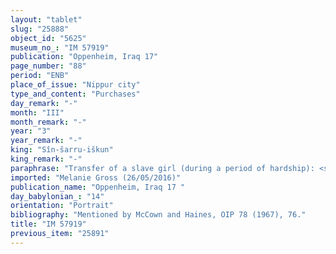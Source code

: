```yaml
---
layout: "tablet"
slug: "25888"
object_id: "5625"
museum_no_: "IM 57919"
publication: "Oppenheim, Iraq 17"
page_number: "88"
period: "ENB"
place_of_issue: "Nippur city"
type_and_content: "Purchases"
day_remark: "-"
month: "III"
month_remark: "-"
year: "3"
year_remark: "-"
king: "Sîn-šarru-iškun"
king_remark: "-"
paraphrase: "Transfer of a slave girl (during a period of hardship): <strong><sup>f</sup>B</strong> voluntarily (<em>ina hūd libbi&scaron;u</em>) sells the young woman (<em>sinni&scaron;tu ṣahirtu</em>) <strong><sup>f</sup>C<sub>1</sub></strong>, in the presence of her mother <strong><sup>f</sup>C<sub>2</sub></strong>, to <strong>A<sub>1</sub></strong>, <strong>A<sub>2</sub></strong> and <strong>A<sub>3</sub></strong> for the exact price (<em>&scaron;īm hariṣ</em>) of 22 shekels of silver. <strong><sup>f</sup>C<sub>1</sub></strong> is handed over &ndash; there will be no retracting among them. <strong><sup>f</sup>B</strong>, <strong><sup>f</sup>C<sub>2</sub></strong> and <strong>D</strong> and guarantee (<em>pūtu na&scaron;&ucirc;</em>) against transgressors (<em>sēh&ucirc;</em>) or claimants (<em>pāqirānu</em>) of <strong><sup>f</sup>C<sub>1</sub></strong>. Witnesses and the scribe.<br /> &nbsp;<br /> <strong>A<sub>1</sub></strong> = Iddin-Nergal; <strong>A<sub>2</sub></strong> = Arad-Gula; <strong>A<sub>3</sub></strong> = Ninurta-uballiṭ; <strong><sup>f</sup>B</strong> = <sup>f</sup>Ahatu; <strong><sup>f</sup>C<sub>1</sub></strong> = <sup>f</sup>dIM.ZU.AN.NA-en-qit; <strong><sup>f</sup>C<sub>2</sub></strong> = <sup>f</sup>Ina-Nippur-bēlit; <strong>D</strong> = Iddin-ahu<br /> &nbsp;"
imported: "Melanie Gross (26/05/2016)"
publication_name: "Oppenheim, Iraq 17 "
day_babylonian_: "14"
orientation: "Portrait"
bibliography: "Mentioned by McCown and Haines, OIP 78 (1967), 76."
title: "IM 57919"
previous_item: "25891"
---
```


